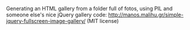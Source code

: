 Generating an HTML gallery from a folder full of fotos, using PIL and someone else's nice jQuery gallery code:
http://manos.malihu.gr/simple-jquery-fullscreen-image-gallery/ (MIT license)

